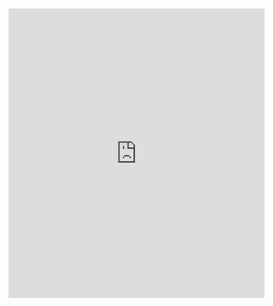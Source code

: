 <br>
<br>

<iframe src="https://docs.google.com/presentation/d/1XKWELxh50_8Whs2wG3rjbOOeQW9XvjCaXKfqdaw6VWI/embed?start=true&loop=true&delayms=10000" frameborder="0" width="100%" height="569" allowfullscreen="true" mozallowfullscreen="true" webkitallowfullscreen="true"></iframe>



